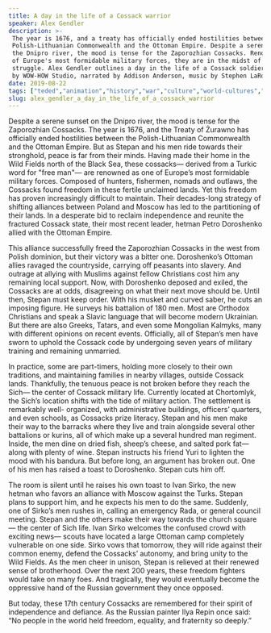 ```yaml
---
title: A day in the life of a Cossack warrior
speaker: Alex Gendler
description: >-
 The year is 1676, and a treaty has officially ended hostilities between the
 Polish-Lithuanian Commonwealth and the Ottoman Empire. Despite a serene sunset on
 the Dnipro river, the mood is tense for the Zaporozhian Cossacks. Renowned as one
 of Europe's most formidable military forces, they are in the midst of a power
 struggle. Alex Gendler outlines a day in the life of a Cossack soldier. [Directed
 by WOW-HOW Studio, narrated by Addison Anderson, music by Stephen LaRosa].
date: 2019-08-22
tags: ["teded","animation","history","war","culture","world-cultures","military","religion"]
slug: alex_gendler_a_day_in_the_life_of_a_cossack_warrior
---
```


Despite a serene sunset on the Dnipro river, the mood is tense for the Zaporozhian
Cossacks. The year is 1676, and the Treaty of Żurawno has officially ended hostilities
between the Polish-Lithuanian Commonwealth and the Ottoman Empire. But as Stepan and his
men ride towards their stronghold, peace is far from their minds. Having made their home
in the Wild Fields north of the Black Sea, these cossacks— derived from a Turkic word
for "free man"— are renowned as one of Europe’s most formidable military forces. Composed
of hunters, fishermen, nomads and outlaws, the Cossacks found freedom in these fertile
unclaimed lands. Yet this freedom has proven increasingly difficult to maintain. Their
decades-long strategy of shifting alliances between Poland and Moscow has led to the
partitioning of their lands. In a desperate bid to reclaim independence and reunite the
fractured Cossack state, their most recent leader, hetman Petro Doroshenko allied with
the Ottoman Empire.

This alliance successfully freed the Zaporozhian Cossacks in the west from Polish
dominion, but their victory was a bitter one. Doroshenko’s Ottoman allies ravaged the
countryside, carrying off peasants into slavery. And outrage at allying with Muslims 
against fellow Christians cost him any remaining local support. Now, with Doroshenko
deposed and exiled, the Cossacks are at odds, disagreeing on what their next move should
be. Until then, Stepan must keep order. With his musket and curved saber, he cuts an
imposing figure. He surveys his battalion of 180 men. Most are Orthodox Christians and
speak a Slavic language that will become modern Ukrainian. But there are also Greeks,
Tatars, and even some Mongolian Kalmyks, many with different opinions on recent events.
Officially, all of Stepan’s men have sworn to uphold the Cossack code by undergoing seven
years of military training and remaining unmarried.

In practice, some are part-timers, holding more closely to their own traditions, and
maintaining families in nearby villages, outside Cossack lands. Thankfully, the tenuous
peace is not broken before they reach the Sich— the center of Cossack military life.
Currently located at Chortomlyk, the Sich’s location shifts with the tide of military
action. The settlement is remarkably well- organized, with administrative buildings,
officers’ quarters, and even schools, as Cossacks prize literacy. Stepan and his men make
their way to the barracks where they live and train alongside several other battalions
or kurins, all of which make up a several hundred man regiment. Inside, the men dine on
dried fish, sheep’s cheese, and salted pork fat— along with plenty of wine. Stepan
instructs his friend Yuri to lighten the mood with his bandura. But before long, an
argument has broken out. One of his men has raised a toast to Doroshenko. Stepan cuts
him off.

The room is silent until he raises his own toast to Ivan Sirko, the new hetman who favors
an alliance with Moscow against the Turks. Stepan plans to support him, and he expects
his men to do the same. Suddenly, one of Sirko’s men rushes in, calling an emergency Rada, 
or general council meeting. Stepan and the others make their way towards the church
square— the center of Sich life. Ivan Sirko welcomes the confused crowd with exciting
news— scouts have located a large Ottoman camp completely vulnerable on one side. Sirko
vows that tomorrow, they will ride against their common enemy, defend the Cossacks’
autonomy, and bring unity to the Wild Fields. As the men cheer in unison, Stepan is
relieved at their renewed sense of brotherhood. Over the next 200 years, these freedom
fighters would take on many foes. And tragically, they would eventually become the 
oppressive hand of the Russian government they once opposed.

But today, these 17th century Cossacks are remembered for their spirit of independence
and defiance. As the Russian painter Ilya Repin once said: “No people in the world held
freedom, equality, and fraternity so deeply.”

<!--
ad_duration=0
event="TED-Ed"
external_start_time=0
intro_duration=0
is_subtitle_required="False"
is_talk_featured="False"
language="en"
language_swap="False"
native_language="en"
number_of_related_talks=6
number_of_speakers=1
number_of_subtitled_videos=0
number_of_tags=8
number_of_talk_download_languages=19
number_of_talk_more_resources=0
number_of_talk_recommendations=0
number_of_talks_take_actions=0
post_ad_duration=0
published_timestamp="2019-08-26 12:26:51"
recording_date="2019-08-22"
speaker_is_published=0
speaker_name="Alex Gendler"
talk_name="A day in the life of a Cossack warrior"
talks_tags=["teded","animation","history","war","culture","world-cultures","military","religion"]
url_photo_talk="https://s3.amazonaws.com/talkstar-photos/uploads/f45abb1a-e286-45ba-bff5-a8bda2e8e2c4/cossacks_textless1.jpg"
url_webpage="https://www.ted.com/talks/alex_gendler_a_day_in_the_life_of_a_cossack_warrior"
video_type_name="TED-Ed Original"
-->